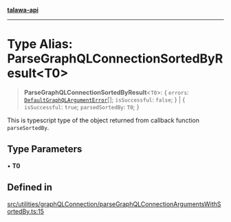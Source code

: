 [**talawa-api**](../../../../README.md)

***

# Type Alias: ParseGraphQLConnectionSortedByResult\<T0\>

> **ParseGraphQLConnectionSortedByResult**\<`T0`\>: \{ `errors`: [`DefaultGraphQLArgumentError`](../../type-aliases/DefaultGraphQLArgumentError.md)[]; `isSuccessful`: `false`; \} \| \{ `isSuccessful`: `true`; `parsedSortedBy`: `T0`; \}

This is typescript type of the object returned from callback function `parseSortedBy`.

## Type Parameters

• **T0**

## Defined in

[src/utilities/graphQLConnection/parseGraphQLConnectionArgumentsWithSortedBy.ts:15](https://github.com/Suyash878/talawa-api/blob/e4413cec641a837926071678fed3c7f67234e31e/src/utilities/graphQLConnection/parseGraphQLConnectionArgumentsWithSortedBy.ts#L15)
